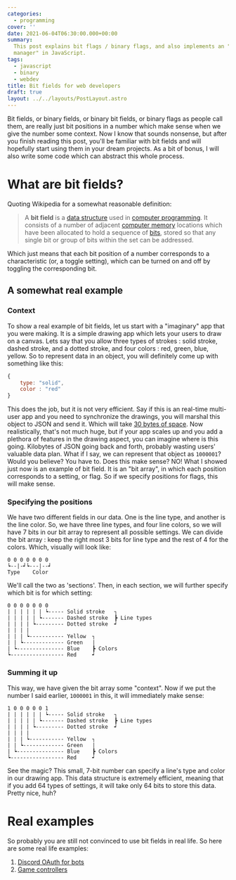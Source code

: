 ```yaml
---
categories:
  - programming
cover: ''
date: 2021-06-04T06:30:00.000+00:00
summary:
  This post explains bit flags / binary flags, and also implements an "flag
  manager" in JavaScript.
tags:
  - javascript
  - binary
  - webdev
title: Bit fields for web developers
draft: true
layout: ../../layouts/PostLayout.astro
---
```

Bit fields, or binary fields, or binary bit fields, or binary flags as people call them, are really just bit positions in a number which make sense when we give the number some context. Now I know that sounds nonsense, but after you finish reading this post, you'll be familiar with bit fields and will hopefully start using them in your dream projects. As a bit of bonus, I will also write some code which can abstract this whole process.

# What are bit fields?

Quoting Wikipedia for a somewhat reasonable definition:

> A **bit field** is a [data structure](https://en.wikipedia.org/wiki/Data_structure 'Computer programming') used in [computer programming](https://en.wikipedia.org/wiki/Computer_programming). It consists of a number of adjacent [computer memory](https://en.wikipedia.org/wiki/Computer_memory 'Computer memory') locations which have been allocated to hold a sequence of [bits](https://en.wikipedia.org/wiki/Bit 'Bit'), stored so that any single bit or group of bits within the set can be addressed.

Which just means that each bit position of a number corresponds to a characteristic (or, a toggle setting), which can be turned on and off by toggling the corresponding bit.

## A somewhat real example

### Context

To show a real example of bit fields, let us start with a "imaginary" app that you were making. It is a simple drawing app which lets your users to draw on a canvas. Lets say that you allow three types of strokes : solid stroke, dashed stroke, and a dotted stroke, and four colors : red, green, blue, yellow. So to represent data in an object, you will definitely come up with something like this:

```javascript
{
	type: "solid",
	color : "red"
}
```

This does the job, but it is not very efficient. Say if this is an real-time multi-user app and you need to synchronize the drawings, you will marshal this object to JSON and send it. Which will take [30 bytes of space](https://www.geeksforgeeks.org/how-to-get-the-length-of-a-string-in-bytes-in-javascript/). Now realistically, that's not much huge, but if your app scales up and you add a plethora of features in the drawing aspect, you can imagine where is this going. Kilobytes of JSON going back and forth, probably wasting users' valuable data plan. What if I say, we can represent that object as `1000001`? Would you believe? You have to. Does this make sense? NO! What I showed just now is an example of bit field. It is an "bit array", in which each position corresponds to a setting, or flag. So if we specify positions for flags, this will make sense.

### Specifying the positions

We have two different fields in our data. One is the line type, and another is the line color. So, we have three line types, and four line colors, so we will have 7 bits in our bit array to represent all possible settings. We can divide the bit array : keep the right most 3 bits for line type and the rest of 4 for the colors. Which, visually will look like:

    0 0 0 0 0 0 0
    ┕--|-┙┕---|--┙
    Type	Color

We'll call the two as 'sections'. Then, in each section, we will further specify which bit is for which setting:

    0 0 0 0 0 0 0
    | | | | | | ┕----- Solid stroke   ┐
    | | | | | ┕------- Dashed stroke  ┣ Line types
    | | | | ┕--------- Dotted stroke  ┙
    | | | |
    | | | ┕----------- Yellow  ┐
    | | ┕------------- Green   |
    | ┕--------------- Blue    ┣ Colors
    ┕----------------- Red     ┙

### Summing it up

This way, we have given the bit array some "context". Now if we put the number I said earlier, `1000001` in this, it will immediately make sense:

    1 0 0 0 0 0 1
    | | | | | | ┕----- Solid stroke   ┐
    | | | | | ┕------- Dashed stroke  ┣ Line types
    | | | | ┕--------- Dotted stroke  ┙
    | | | |
    | | | ┕----------- Yellow  ┐
    | | ┕------------- Green   |
    | ┕--------------- Blue    ┣ Colors
    ┕----------------- Red     ┙

See the magic? This small, 7-bit number can specify a line's type and color in our drawing app. This data structure is extremely efficient, meaning that if you add 64 types of settings, it will take only 64 bits to store this data. Pretty nice, huh?

# Real examples

So probably you are still not convinced to use bit fields in real life. So here are some real life examples:

1. [Discord OAuth for bots](https://discord.com/developers/docs/topics/oauth2#shared-resources-oauth2-scopes)
2. [Game controllers](https://en.wikipedia.org/wiki/Bit_field#:~:text=/*%20Each%20of%20these,return%20gameControllerStatus%20%26%20key%3B%20%7D)
